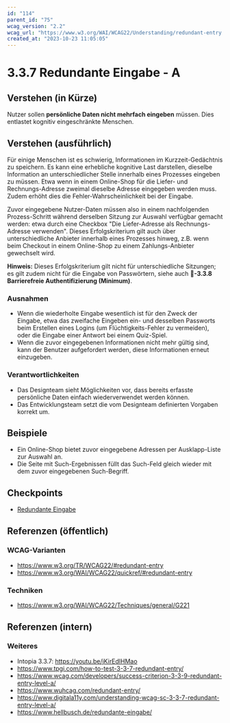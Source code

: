 ```yaml
---
id: "114"
parent_id: "75"
wcag_version: "2.2"
wcag_url: "https://www.w3.org/WAI/WCAG22/Understanding/redundant-entry.html"
created_at: "2023-10-23 11:05:05"
---
```


# 3.3.7 Redundante Eingabe - A

## Verstehen (in Kürze)

Nutzer sollen **persönliche Daten nicht mehrfach eingeben** müssen. Dies entlastet kognitiv eingeschränkte Menschen.

## Verstehen (ausführlich)

Für einige Menschen ist es schwierig, Informationen im Kurzzeit-Gedächtnis zu speichern. Es kann eine erhebliche kognitive Last darstellen, dieselbe Information an unterschiedlicher Stelle innerhalb eines Prozesses eingeben zu müssen. Etwa wenn in einem Online-Shop für die Liefer- und Rechnungs-Adresse zweimal dieselbe Adresse eingegeben werden muss. Zudem erhöht dies die Fehler-Wahrscheinlichkeit bei der Eingabe.

Zuvor eingegebene Nutzer-Daten müssen also in einem nachfolgenden Prozess-Schritt während derselben Sitzung zur Auswahl verfügbar gemacht werden: etwa durch eine Checkbox "Die Liefer-Adresse als Rechnungs-Adresse verwenden". Dieses Erfolgskriterium gilt auch über unterschiedliche Anbieter innerhalb eines Prozesses hinweg, z.B. wenn beim Checkout in einem Online-Shop zu einem Zahlungs-Anbieter gewechselt wird.

**Hinweis:** Dieses Erfolgskriterium gilt nicht für unterschiedliche Sitzungen; es gilt zudem nicht für die Eingabe von Passwörtern, siehe auch **📜-3.3.8 Barrierefreie Authentifizierung (Minimum)**.

### Ausnahmen

- Wenn die wiederholte Eingabe wesentlich ist für den Zweck der Eingabe, etwa das zweifache Eingeben ein- und desselben Passworts beim Erstellen eines Logins (um Flüchtigkeits-Fehler zu vermeiden), oder die Eingabe einer Antwort bei einem Quiz-Spiel.
- Wenn die zuvor eingegebenen Informationen nicht mehr gültig sind, kann der Benutzer aufgefordert werden, diese Informationen erneut einzugeben.

### Verantwortlichkeiten

- Das Designteam sieht Möglichkeiten vor, dass bereits erfasste persönliche Daten einfach wiederverwendet werden können.
- Das Entwicklungsteam setzt die vom Designteam definierten Vorgaben korrekt um.

## Beispiele

- Ein Online-Shop bietet zuvor eingegebene Adressen per Ausklapp-Liste zur Auswahl an.
- Die Seite mit Such-Ergebnissen füllt das Such-Feld gleich wieder mit dem zuvor eingegebenen Such-Begriff.

## Checkpoints

- [Redundante Eingabe](redundante-eingabe)

## Referenzen (öffentlich)

### WCAG-Varianten
- <https://www.w3.org/TR/WCAG22/#redundant-entry>
- <https://www.w3.org/WAI/WCAG22/quickref/#redundant-entry>

### Techniken
- <https://www.w3.org/WAI/WCAG22/Techniques/general/G221>

## Referenzen (intern)

### Weiteres

- Intopia 3.3.7: <https://youtu.be/jKirEdlHMao>
- <https://www.tpgi.com/how-to-test-3-3-7-redundant-entry/>
- <https://www.wcag.com/developers/success-criterion-3-3-9-redundant-entry-level-a/>
- <https://www.wuhcag.com/redundant-entry/>
- <https://www.digitala11y.com/understanding-wcag-sc-3-3-7-redundant-entry-level-a/>
- <https://www.hellbusch.de/redundante-eingabe/>
